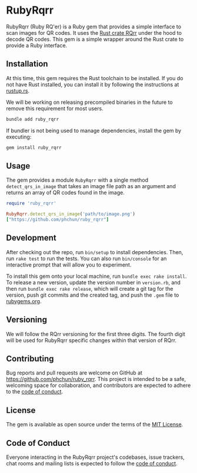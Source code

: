 # RubyRqrr

RubyRqrr (Ruby RQ'er) is a Ruby gem that provides a simple interface to scan images for QR codes. It uses the [Rust crate RQrr](https://docs.rs/crate/rqrr/latest) under the hood to decode QR codes. This gem is a simple wrapper around the Rust crate to provide a Ruby interface.

## Installation

At this time, this gem requires the Rust toolchain to be installed. If you do not have Rust installed, you can install it by following the instructions at [rustup.rs](https://rustup.rs/).

We will be working on releasing precompiled binaries in the future to remove this requirement for most users.

```bash
bundle add ruby_rqrr
```

If bundler is not being used to manage dependencies, install the gem by executing:

```bash
gem install ruby_rqrr
```

## Usage

The gem provides a module `RubyRqrr` with a single method `detect_qrs_in_image` that takes an image file path as an argument and returns an array of QR codes found in the image.

```ruby
require 'ruby_rqrr'

RubyRqrr.detect_qrs_in_image('path/to/image.png')
["https://github.com/phchun/ruby_rqrr"]
```

## Development

After checking out the repo, run `bin/setup` to install dependencies. Then, run `rake test` to run the tests. You can also run `bin/console` for an interactive prompt that will allow you to experiment.

To install this gem onto your local machine, run `bundle exec rake install`. To release a new version, update the version number in `version.rb`, and then run `bundle exec rake release`, which will create a git tag for the version, push git commits and the created tag, and push the `.gem` file to [rubygems.org](https://rubygems.org).

## Versioning

We will follow the RQrr versioning for the first three digits. The fourth digit will be used for RubyRqrr specific changes within that version of RQrr.

## Contributing

Bug reports and pull requests are welcome on GitHub at https://github.com/phchun/ruby_rqrr. This project is intended to be a safe, welcoming space for collaboration, and contributors are expected to adhere to the [code of conduct](https://github.com/phchun/ruby_rqrr/blob/main/CODE_OF_CONDUCT.md).

## License

The gem is available as open source under the terms of the [MIT License](https://opensource.org/licenses/MIT).

## Code of Conduct

Everyone interacting in the RubyRqrr project's codebases, issue trackers, chat rooms and mailing lists is expected to follow the [code of conduct](https://github.com/phchun/ruby_rqrr/blob/main/CODE_OF_CONDUCT.md).
